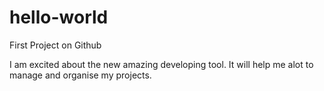# hello-world
First Project on Github

I am excited about the new amazing developing tool.
It will help me alot to manage and organise my projects.
